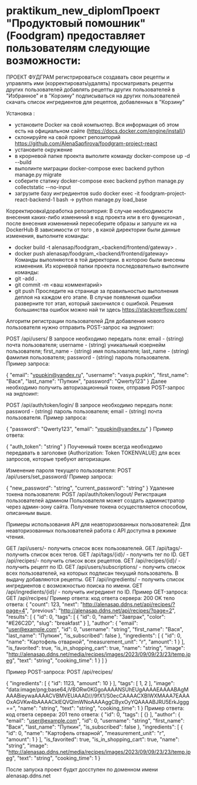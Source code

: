 # praktikum_new_diplomПроект "Продуктовый помошник" (Foodgram) предоставляет пользователям следующие возможности:
ПРОЕКТ ФУДГРАМ
регистрироваться
создавать свои рецепты и управлять ими (корректировать\удалять)
просматривать рецепты других пользователей
добавлять рецепты других пользователей в "Избранное" и в "Корзину"
подписываться на других пользователей
скачать список ингредиентов для рецептов, добавленных в "Корзину"

Установка :
 - установите Docker на свой компьютер. Вся информация об этом есть на официальном сайте (https://docs.docker.com/engine/install/)
  - склонируйте на свой проект репозиторий https://github.com/AlenaSapfirova/foodgram-project-react
  - установите окружение 
  - в крорневой папке проекта выполите команду docker-compose up -d --build
  - выполинте миграции docker-compose exec backend python manage.py migrate
  - соберите статику docker-compose exec backend python manage.py collectstatic --no-input
  - загрузите базу ингредиентов sudo docker exec -it foodgram-project-react-backend-1 bash -> python manage.py load_base
  

Корректировка\доработка репозитория:
В случае необходимости внесения каких-либо измениний в код проекта или в его функционал , после внесения измениений пересоберите образы и запуште их на DockerHub
В зависимости от того , в какой директории были данные изменения, выполните команды:
- docker build -t alenasap/foodgram_<backend/frontend/gateway> .
- docker push alenasap/foodgram_<backend/frontend/gateway>
Команды выполняются в той директории. в которою были внесены изменения.
Из корневой папки проекта последовательно выполните команды:
 - git -add .
 - git commit -m <ваш комментарий>
 - git push
 Проследите на странице за правильностью выполнения деплоя на каждом его этапе. В случае появления ошибки разверните тот этап, который закончился с ошибкой. Решения большинства ошибок можно най ти здесь https://stackoverflow.com/

 Алгоритм регистрации пользователей
Для добавления нового пользователя нужно отправить POST-запрос на эндпоинт:

POST /api/users/
В запросе необходимо передать поля:
email - (string) почта пользователя;
username - (string) уникальный юзернейм пользователя;
first_name - (string) имя пользователя;
last_name - (string) фамилия пользователя;
password - (string) пароль пользователя.
Пример запроса:

{
"email": "vpupkin@yandex.ru",
"username": "vasya.pupkin",
"first_name": "Вася",
"last_name": "Пупкин",
"password": "Qwerty123"
}
Далее необходимо получить авторизационный токен, отправив POST-запрос на эндпоинт:

POST /api/auth/token/login/
В запросе необходимо передать поля:
password - (string) пароль пользователя;
email - (string) почта пользователя.
Пример запроса:

{
"password": "Qwerty123",
"email": "vpupkin@yandex.ru"
}
Пример ответа:

{
  "auth_token": "string"
}
Поученный токен всегда необходимо передавать в заголовке (Authorization: Token TOKENVALUE) для всех запросов, которые требуют авторизации.

Изменение пароля текущего пользователя:
POST /api/users/set_password/
Пример запроса:

{
  "new_password": "string",
  "current_password": "string"
}
Удаление токена пользователя:
POST /api/auth/token/logout/
Регистрация пользователей админом
Пользователя может создать администратор через админ-зону сайта. Получение токена осуществляется способом, описанным выше.

Примеры использования API для неавторизованных пользователей:
Для неавторизованных пользователей работа с API доступна в режиме чтения.

GET /api/users/- получить список всех пользователей.
GET /api/tags/- получить список всех тегов.
GET /api/tags/{id}/ - получить тег по ID.
GET /api/recipes/- получить список всех рецептов.
GET /api/recipes/{id}/ - получить рецепт по ID.
GET /api/users/subscriptions/ - получить список всех пользователей, на которых подписан текущий пользователь. В выдачу добавляются рецепты.
GET /api/ingredients/ - получить список ингредиентов с возможностью поиска по имени.
GET /api/ingredients/{id}/ - получить ингредиент по ID.
Пример GET-запроса:
GET /api/recipes/
Пример ответа:
код ответа сервера: 200 OK
тело ответа:
{
  "count": 123,
  "next": "http://alenasap.ddns.net/api/recipes/?page=4",
  "previous": "http://alenasap.ddns.net/api/recipes/?page=2",
  "results": [
    {
      "id": 0,
      "tags": [
        {
          "id": 0,
          "name": "Завтрак",
          "color": "#E26C2D",
          "slug": "breakfast"
        }
      ],
      "author": {
        "email": "user@example.com",
        "id": 0,
        "username": "string",
        "first_name": "Вася",
        "last_name": "Пупкин",
        "is_subscribed": false
      },
      "ingredients": [
        {
          "id": 0,
          "name": "Картофель отварной",
          "measurement_unit": "г",
          "amount": 1
        }
      ],
      "is_favorited": true,
      "is_in_shopping_cart": true,
      "name": "string",
      "image": "http://alenasap.ddns.net/media/recipes/images/2023/09/09/23/23/temp.jpeg",
      "text": "string",
      "cooking_time": 1
    }
  ]
}

Пример POST-запроса:
POST /api/recipes/

{
  "ingredients": [
    {
      "id": 1123,
      "amount": 10
    }
  ],
  "tags": [
    1,
    2
  ],
  "image": "data:image/png;base64,iVBORw0KGgoAAAANSUhEUgAAAAEAAAABAgMAAABieywaAAAACVBMVEUAAAD///9fX1/S0ecCAAAACXBIWXMAAA7EAAAOxAGVKw4bAAAACklEQVQImWNoAAAAggCByxOyYQAAAABJRU5ErkJggg==",
  "name": "string",
  "text": "string",
  "cooking_time": 1
}
Пример ответа:
код ответа сервера: 201
тело ответа:
{
"id": 0,
"tags": [
{}
],
"author": {
"email": "user@example.com",
"id": 0,
"username": "string",
"first_name": "Вася",
"last_name": "Пупкин",
"is_subscribed": false
},
"ingredients": [
{
"id": 0,
"name": "Картофель отварной",
"measurement_unit": "г",
"amount": 1
}
],
"is_favorited": true,
"is_in_shopping_cart": true,
"name": "string",
"image": "http://alenasap.ddns.net/media/recipes/images/2023/09/09/23/23/temp.jpeg",
"text": "string",
"cooking_time": 1
} 

После запуска проект будкт досступен по доменном имени alenasap.ddns.net 